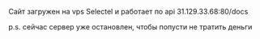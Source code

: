 Сайт загружен на vps Selectel и работает по api 31.129.33.68:80/docs

p.s. сейчас сервер уже остановлен, чтобы попусти не тратить деньги